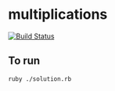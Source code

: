 multiplications
===============

[![Build Status](https://travis-ci.org/Feldspar/feldspar-compiler.png)](https://travis-ci.org/Feldspar/feldspar-compiler)

## To run

`ruby ./solution.rb`
